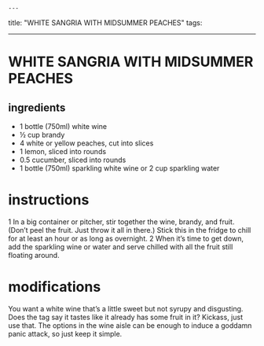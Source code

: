 	---
title: "WHITE SANGRIA WITH MIDSUMMER PEACHES"
tags:

---

# WHITE SANGRIA WITH MIDSUMMER PEACHES

## ingredients
* 1 bottle (750ml) white wine
* ½ cup brandy
* 4 white or yellow peaches, cut into slices
* 1 lemon, sliced into rounds
* 0.5 cucumber, sliced into rounds
* 1 bottle (750ml) sparkling white wine or 2 cup sparkling water

# instructions
1 In a big container or pitcher, stir together the wine, brandy, and fruit. (Don’t peel the fruit. Just throw it all in there.) Stick this in the fridge to chill for at least an hour or as long as overnight.
2 When it’s time to get down, add the sparkling wine or water and serve chilled with all the fruit still floating around.

# modifications

You want a white wine that’s a little sweet but not syrupy and disgusting. Does the tag say it tastes like it already has some fruit in it? Kickass, just use that. The options in the wine aisle can be enough to induce a goddamn panic attack, so just keep it simple.
	


